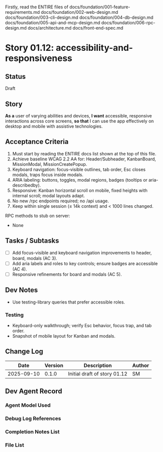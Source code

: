 # <!-- Powered by BMAD™ Core -->

Firstly, read the ENTIRE files of 
docs/foundation/001-feature-requirements.md
docs/foundation/002-web-design.md
docs/foundation/003-cli-design.md
docs/foundation/004-db-design.md
docs/foundation/005-api-and-mcp-design.md
docs/foundation/006-rpc-design.md
docs/architecture.md
docs/front-end-spec.md

# Story 01.12: accessibility-and-responsiveness

## Status
Draft

## Story
**As a** user of varying abilities and devices,
**I want** accessible, responsive interactions across core screens,
**so that** I can use the app effectively on desktop and mobile with assistive technologies.

## Acceptance Criteria
1) Must start by reading the ENTIRE docs list shown at the top of this file.
2) Achieve baseline WCAG 2.2 AA for: Header/Subheader, KanbanBoard, MissionModal, MissionCreatePopup.
3) Keyboard navigation: focus-visible outlines, tab order, Esc closes modals, traps focus inside modals.
4) ARIA labeling: buttons, toggles, modal regions, badges (tooltips or aria-describedby).
5) Responsive: Kanban horizontal scroll on mobile, fixed heights with internal scroll; modal layouts adapt.
6) No new /rpc endpoints required; no /api usage.
7) Keep within single session (≤ 14k context) and < 1000 lines changed.

RPC methods to stub on server:
- None

## Tasks / Subtasks
- [ ] Add focus-visible and keyboard navigation improvements to header, board, modals (AC 3).
- [ ] Add aria labels and roles to key controls; ensure badges are accessible (AC 4).
- [ ] Responsive refinements for board and modals (AC 5).

## Dev Notes
- Use testing-library queries that prefer accessible roles.

### Testing
- Keyboard-only walkthrough; verify Esc behavior, focus trap, and tab order.
- Snapshot of mobile layout for Kanban and modals.

## Change Log
| Date       | Version | Description                      | Author |
|------------|---------|----------------------------------|--------|
| 2025-09-10 | 0.1.0   | Initial draft of story 01.12     | SM     |

## Dev Agent Record
### Agent Model Used

### Debug Log References

### Completion Notes List

### File List

